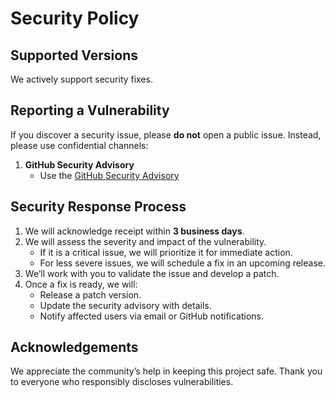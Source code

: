 # Security Policy

## Supported Versions

We actively support security fixes.

## Reporting a Vulnerability

If you discover a security issue, please **do not** open a public issue. Instead, please use confidential channels:

1. **GitHub Security Advisory**
   - Use the [GitHub Security Advisory](https://github.com/vakesz/notification_app/security/advisories/new)

## Security Response Process

1. We will acknowledge receipt within **3 business days**.
2. We will assess the severity and impact of the vulnerability.
   - If it is a critical issue, we will prioritize it for immediate action.
   - For less severe issues, we will schedule a fix in an upcoming release.
3. We’ll work with you to validate the issue and develop a patch.
4. Once a fix is ready, we will:
   - Release a patch version.
   - Update the security advisory with details.
   - Notify affected users via email or GitHub notifications.

## Acknowledgements

We appreciate the community’s help in keeping this project safe. Thank you to everyone who responsibly discloses vulnerabilities.
